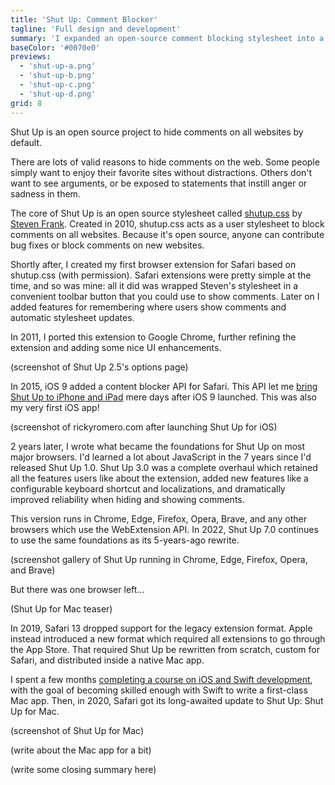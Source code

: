 ```yaml
---
title: 'Shut Up: Comment Blocker'
tagline: 'Full design and development'
summary: 'I expanded an open-source comment blocking stylesheet into a suite of extensions for all major browsers.'
baseColor: '#0070e0'
previews:
  - 'shut-up-a.png'
  - 'shut-up-b.png'
  - 'shut-up-c.png'
  - 'shut-up-d.png'
grid: 8
---
```


Shut Up is an open source project to hide comments on all websites by default.

There are lots of valid reasons to hide comments on the web. Some people simply want to enjoy their favorite sites without distractions. Others don't want to see arguments, or be exposed to statements that instill anger or sadness in them.

The core of Shut Up is an open source stylesheet called [shutup.css](https://github.com/panicsteve/shutup-css) by [Steven Frank](https://stevenf.com). Created in 2010, shutup.css acts as a user stylesheet to block comments on all websites. Because it's open source, anyone can contribute bug fixes or block comments on new websites.

Shortly after, I created my first browser extension for Safari based on shutup.css (with permission). Safari extensions were pretty simple at the time, and so was mine: all it did was wrapped Steven's stylesheet in a convenient toolbar button that you could use to show comments. Later on I added features for remembering where users show comments and automatic stylesheet updates.

In 2011, I ported this extension to Google Chrome, further refining the extension and adding some nice UI enhancements.

(screenshot of Shut Up 2.5's options page)

In 2015, iOS 9 added a content blocker API for Safari. This API let me [bring Shut Up to iPhone and iPad](https://www.macstories.net/ios/shut-up-is-an-ios-9-content-blocker-to-hide-comments-on-the-web/) mere days after iOS 9 launched. This was also my very first iOS app!

(screenshot of rickyromero.com after launching Shut Up for iOS)

2 years later, I wrote what became the foundations for Shut Up on most major browsers. I'd learned a lot about JavaScript in the 7 years since I'd released Shut Up 1.0. Shut Up 3.0 was a complete overhaul which retained all the features users like about the extension, added new features like a configurable keyboard shortcut and localizations, and dramatically improved reliability when hiding and showing comments.

This version runs in Chrome, Edge, Firefox, Opera, Brave, and any other browsers which use the WebExtension API. In 2022, Shut Up 7.0 continues to use the same foundations as its 5-years-ago rewrite.

(screenshot gallery of Shut Up running in Chrome, Edge, Firefox, Opera, and Brave)

But there was one browser left...

(Shut Up for Mac teaser)

In 2019, Safari 13 dropped support for the legacy extension format. Apple instead introduced a new format which required all extensions to go through the App Store. That required Shut Up be rewritten from scratch, custom for Safari, and distributed inside a native Mac app.

I spent a few months [completing a course on iOS and Swift development](#), with the goal of becoming skilled enough with Swift to write a first-class Mac app. Then, in 2020, Safari got its long-awaited update to Shut Up: Shut Up for Mac.

(screenshot of Shut Up for Mac)

(write about the Mac app for a bit)

(write some closing summary here)
